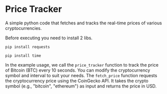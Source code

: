 # Price Tracker
A simple python code that fetches and tracks the real-time prices of various cryptocurrencies.

    
Before executing you need to install 2 libs.

``` 
pip install requests
```

``` 
pip install time
```

In the example usage, we call the ```price_tracker``` function to track the price of Bitcoin (BTC) every 10 seconds. You can modify the cryptocurrency symbol and interval to suit your needs. The ``` fetch_price ``` function requests the cryptocurrency price using the CoinGecko API. It takes the crypto symbol (e.g., "bitcoin", "ethereum") as input and returns the price in USD.
